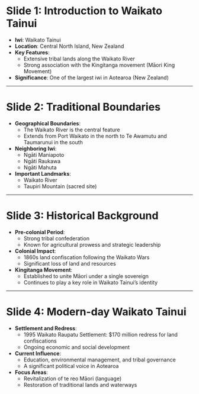 # Slide 1: Introduction to Waikato Tainui
- **Iwi**: Waikato Tainui
- **Location**: Central North Island, New Zealand
- **Key Features**:
  - Extensive tribal lands along the Waikato River
  - Strong association with the Kingitanga movement (Māori King Movement)
- **Significance**: One of the largest iwi in Aotearoa (New Zealand)

---

# Slide 2: Traditional Boundaries
- **Geographical Boundaries**:
  - The Waikato River is the central feature
  - Extends from Port Waikato in the north to Te Awamutu and Taumarunui in the south
- **Neighboring Iwi**:
  - Ngāti Maniapoto
  - Ngāti Raukawa
  - Ngāti Mahuta
- **Important Landmarks**: 
  - Waikato River
  - Taupiri Mountain (sacred site)

---

# Slide 3: Historical Background
- **Pre-colonial Period**:
  - Strong tribal confederation
  - Known for agricultural prowess and strategic leadership
- **Colonial Impact**:
  - 1860s land confiscation following the Waikato Wars
  - Significant loss of land and resources
- **Kingitanga Movement**:
  - Established to unite Māori under a single sovereign
  - Continues to play a key role in Waikato Tainui’s identity

---

# Slide 4: Modern-day Waikato Tainui
- **Settlement and Redress**:
  - 1995 Waikato Raupatu Settlement: $170 million redress for land confiscations
  - Ongoing economic and social development
- **Current Influence**:
  - Education, environmental management, and tribal governance
  - A significant political voice in Aotearoa
- **Focus Areas**:
  - Revitalization of te reo Māori (language)
  - Restoration of traditional lands and waterways
